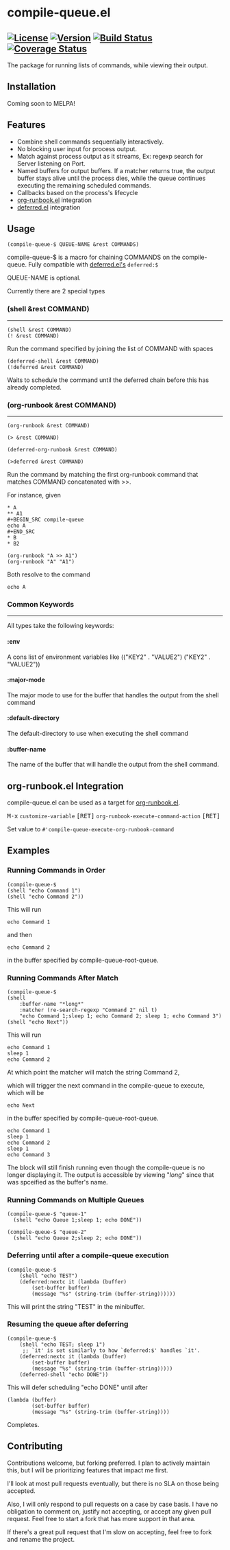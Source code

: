 # compile-queue.el
[![License](https://img.shields.io/badge/license-GPL_3-green.svg)](https://www.gnu.org/licenses/gpl-3.0.txt)
[![Version](https://img.shields.io/github/v/tag/tyler-dodge/compile-queue)](https://github.com/tyler-dodge/compile-queue/releases)
[![Build Status](https://travis-ci.org/tyler-dodge/compile-queue.svg?branch=master)](https://travis-ci.org/github/tyler-dodge/compile-queue)
[![Coverage Status](https://coveralls.io/repos/github/tyler-dodge/compile-queue/badge.svg?branch=master)](https://coveralls.io/github/tyler-dodge/compile-queue?branch=master)
---

The package for running lists of commands, while viewing their output.

## Installation

Coming soon to MELPA!

## Features

* Combine shell commands sequentially interactively.
* No blocking user input for process output.
* Match against process output as it streams, Ex: regexp search for Server listening on Port.
* Named buffers for output buffers.
If a matcher returns true, the output buffer stays alive until the process dies,
while the queue continues executing the remaining scheduled commands.
* Callbacks based on the process's lifecycle
* [org-runbook.el](https://github.com/tyler-dodge/org-runbook) integration
* [deferred.el](https://github.com/kiwanami/emacs-deferred) integration

## Usage

```
(compile-queue-$ QUEUE-NAME &rest COMMANDS)
```
compile-queue-$ is a macro for chaining COMMANDS on the compile-queue.
Fully compatible with [deferred.el's](https://github.com/kiwanami/emacs-deferred) `deferred:$`

QUEUE-NAME is optional.

Currently there are 2 special types

### (shell &rest COMMAND)
---

```
(shell &rest COMMAND)
(! &rest COMMAND)
```

Run the command specified by joining
the list of COMMAND with spaces


```
(deferred-shell &rest COMMAND)
(!deferred &rest COMMAND)
```

Waits to schedule the command until the deferred chain before
this has already completed.


### (org-runbook &rest COMMAND)
---

```
(org-runbook &rest COMMAND)

(> &rest COMMAND)

(deferred-org-runbook &rest COMMAND)

(>deferred &rest COMMAND)
```

Run the command by matching the first org-runbook command that matches
COMMAND concatenated with >>.

For instance, given

```
* A
** A1
#+BEGIN_SRC compile-queue
echo A
#+END_SRC
* B
* B2
```

```
(org-runbook "A >> A1")
(org-runbook "A" "A1")
```

Both resolve to the command

```
echo A
```

### Common Keywords
---

All types take the following keywords:


#### :env
A cons list of environment variables like (("KEY2" . "VALUE2") ("KEY2" . "VALUE2"))

#### :major-mode
The major mode to use for the buffer that handles the output from the shell command

#### :default-directory
The default-directory to use when executing the shell command

#### :buffer-name
The name of the buffer that will handle the output from the shell command.

## org-runbook.el Integration

compile-queue.el can be used as a target for [org-runbook.el](https://github.com/tyler-dodge/org-runbook).

<kbd>M-x</kbd> `customize-variable` <kbd>[RET]</kbd> `org-runbook-execute-command-action` <kbd>[RET]</kbd>

Set value to `#'compile-queue-execute-org-runbook-command`

## Examples

### Running Commands in Order

```
(compile-queue-$
(shell "echo Command 1")
(shell "echo Command 2"))
```

This will run
```
echo Command 1
```

and then

```
echo Command 2
```

in the buffer specified by compile-queue-root-queue.


### Running Commands After Match

```
(compile-queue-$
(shell
    :buffer-name "*long*"
    :matcher (re-search-regexp "Command 2" nil t)
    "echo Command 1;sleep 1; echo Command 2; sleep 1; echo Command 3")
(shell "echo Next"))
```

This will run

```
echo Command 1
sleep 1
echo Command 2
```

At which point the matcher will match the string Command 2,

which will trigger the next command in the compile-queue to execute,
which will be

```
echo Next
```

in the buffer specified by compile-queue-root-queue.


```
echo Command 1
sleep 1
echo Command 2
sleep 1
echo Command 3
```

The block will still finish running even though the compile-queue is no longer displaying it. The output is accessible by viewing "*long*" since that was spceified as the buffer's name.


### Running Commands on Multiple Queues

```
(compile-queue-$ "queue-1"
  (shell "echo Queue 1;sleep 1; echo DONE"))

(compile-queue-$ "queue-2"
  (shell "echo Queue 2;sleep 2; echo DONE"))
```

### Deferring until after a compile-queue execution

```
(compile-queue-$
    (shell "echo TEST")
    (deferred:nextc it (lambda (buffer)
        (set-buffer buffer)
        (message "%s" (string-trim (buffer-string))))))
```

This will print the string "TEST" in the minibuffer.

### Resuming the queue after deferring
```
(compile-queue-$
    (shell "echo TEST; sleep 1")
     ;; `it' is set similarly to how `deferred:$' handles `it'.
    (deferred:nextc it (lambda (buffer)
        (set-buffer buffer)
        (message "%s" (string-trim (buffer-string)))))
    (deferred-shell "echo DONE"))
```

This will defer scheduling "echo DONE" until after

```
(lambda (buffer)
        (set-buffer buffer)
        (message "%s" (string-trim (buffer-string))))
```

Completes.

## Contributing

Contributions welcome, but forking preferred.
I plan to actively maintain this, but I will be prioritizing features that impact me first.

I'll look at most pull requests eventually, but there is no SLA on those being accepted.

Also, I will only respond to pull requests on a case by case basis.
I have no obligation to comment on, justify not accepting, or accept any given pull request.
Feel free to start a fork that has more support in that area.

If there's a great pull request that I'm slow on accepting, feel free to fork and rename the project.
